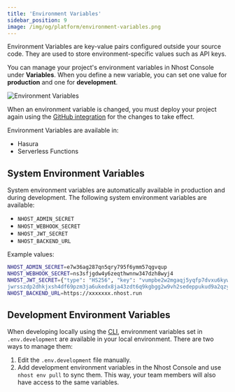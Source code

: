 ```yaml
---
title: 'Environment Variables'
sidebar_position: 9
image: /img/og/platform/environment-variables.png
---
```


Environment Variables are key-value pairs configured outside your source code. They are used to store environment-specific values such as API keys.

You can manage your project's environment variables in Nhost Console under **Variables**. When you define a new variable, you can set one value for **production** and one for **development**.

![Environment Variables](/img/platform/environment-variables/environment-variables.png)

When an environment variable is changed, you must deploy your project again using the [GitHub integration](/platform/github-integration) for the changes to take effect.

Environment Variables are available in:

- Hasura
- Serverless Functions

## System Environment Variables

System environment variables are automatically available in production and during development. The following system environment variables are available:

- `NHOST_ADMIN_SECRET`
- `NHOST_WEBHOOK_SECRET`
- `NHOST_JWT_SECRET`
- `NHOST_BACKEND_URL`

Example values:

```bash
NHOST_ADMIN_SECRET=e7w36ag287qn5qry795f6ymm57qgvqup
NHOST_WEBHOOK_SECRET=ns3sfjgdw4y6zeqthwnnw347dzh8wyj4
NHOST_JWT_SECRET={"type": "HS256", "key": "vumpbe2w2mgaqj5yqfp7dvxu6kywtvsgb68ejpdaqxerea8
jwrsszdp2dhkjxsh4df69pzm3ja6ukedx8ja43zdt6q9kgbgg2w9vh2sedeppukud9a2qzy29v3afdn7m"}
NHOST_BACKEND_URL=https://xxxxxxx.nhost.run
```

## Development Environment Variables

When developing locally using the [CLI](/platform/cli), environment variables set in `.env.development` are available in your local environment. There are two ways to manage them:

1. Edit the `.env.development` file manually.
2. Add development environment variables in the Nhost Console and use `nhost env pull` to sync them. This way, your team members will also have access to the same variables.

